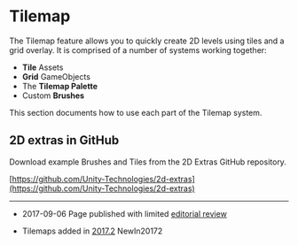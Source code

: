 # Tilemap

The Tilemap feature allows you to quickly create 2D levels using tiles and a grid overlay. It is comprised of a number of systems working together:

* __Tile__ Assets
* __Grid__ GameObjects
* The __Tilemap Palette__
* Custom __Brushes__

This section documents how to use each part of the Tilemap system.

## 2D extras in GitHub

Download example Brushes and Tiles from the 2D Extras GitHub repository.

[https://github.com/Unity-Technologies/2d-extras](https://github.com/Unity-Technologies/2d-extras)

---

* <span class="page-edit">2017-09-06 Page published with limited [editorial review](DocumentationEditorialReview.html)
</span>

* <span class="page-history">Tilemaps added in [2017.2](https://docs.unity3d.com/2017.2/Documentation/Manual/30_search.html?q=newin20172) <span class="search-words">NewIn20172</span></span>
